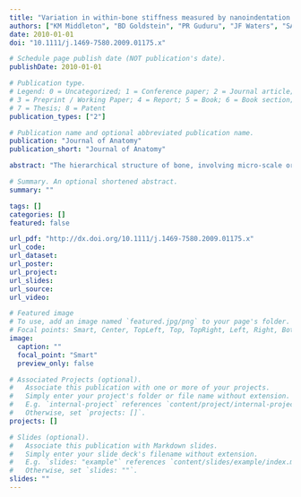 ```yaml
---
title: "Variation in within-bone stiffness measured by nanoindentation in mice bred for high levels of voluntary wheel running"
authors: ["KM Middleton", "BD Goldstein", "PR Guduru", "JF Waters", "SA Kelly", "SM Swartz", "T Garland Jr"]
date: 2010-01-01
doi: "10.1111/j.1469-7580.2009.01175.x"

# Schedule page publish date (NOT publication's date).
publishDate: 2010-01-01

# Publication type.
# Legend: 0 = Uncategorized; 1 = Conference paper; 2 = Journal article;
# 3 = Preprint / Working Paper; 4 = Report; 5 = Book; 6 = Book section;
# 7 = Thesis; 8 = Patent
publication_types: ["2"]

# Publication name and optional abbreviated publication name.
publication: "Journal of Anatomy"
publication_short: "Journal of Anatomy"

abstract: "The hierarchical structure of bone, involving micro-scale organization and interaction of material components, is a critical determinant of macro-scale mechanics. Changes in whole-bone morphology in response to the actions of individual genes, physiological loading during life, or evolutionary processes, may be accompanied by alterations in underlying mineralization or architecture. Here, we used nanoindentation to precisely measure compressive stiffness in the femoral mid-diaphysis of mice that had experienced 37 generations of selective breeding for high levels of voluntary wheel running (HR). Mice (n = 48 total), half from HR lines and half from non-selected control (C) lines, were divided into two experimental groups, one with 13-14 weeks of access to a running wheel and one housed without wheels (n = 12 in each group). At the end of the experiment, gross and micro-computed tomography (microCT)-based morphometric traits were measured, and reduced elastic modulus (E(r)) was estimated separately for four anatomical quadrants of the femoral cortex: anterior, posterior, lateral, and medial. Two-way, mixed-model analysis of covariance (ancova) showed that body mass was a highly significant predictor of all morphometric traits and that structural change is more apparent at the microCT level than in conventional morphometrics of whole bones. Both line type (HR vs. C) and presence of the mini-muscle phenotype (caused by a Mendelian recessive allele and characterized by a approximately 50% reduction in mass of the gastrocnemius muscle complex) were significant predictors of femoral cortical cross-sectional anatomy. Measurement of reduced modulus obtained by nanoindentation was repeatable within a single quadrant and sensitive enough to detect inter-individual differences. Although we found no significant effects of line type (HR vs. C) or physical activity (wheel vs. no wheel) on mean stiffness, anterior and posterior quadrants were significantly stiffer (P < 0.0001) than medial and lateral quadrants (32.67 and 33.09 GPa vs. 29.78 and 30.46 GPa, respectively). Our findings of no significant difference in compressive stiffness in the anterior and posterior quadrants agree with previous results for mice, but differ from those for large mammals. Integrating these results with others from ongoing research on these mice, we hypothesize that the skeletons of female HR mice may be less sensitive to the effects of chronic exercise, due to decreased circulating leptin levels and potentially altered endocannabinoid signaling."

# Summary. An optional shortened abstract.
summary: ""

tags: []
categories: []
featured: false

url_pdf: "http://dx.doi.org/10.1111/j.1469-7580.2009.01175.x"
url_code:
url_dataset:
url_poster:
url_project:
url_slides:
url_source:
url_video:

# Featured image
# To use, add an image named `featured.jpg/png` to your page's folder. 
# Focal points: Smart, Center, TopLeft, Top, TopRight, Left, Right, BottomLeft, Bottom, BottomRight.
image:
  caption: ""
  focal_point: "Smart"
  preview_only: false

# Associated Projects (optional).
#   Associate this publication with one or more of your projects.
#   Simply enter your project's folder or file name without extension.
#   E.g. `internal-project` references `content/project/internal-project/index.md`.
#   Otherwise, set `projects: []`.
projects: []

# Slides (optional).
#   Associate this publication with Markdown slides.
#   Simply enter your slide deck's filename without extension.
#   E.g. `slides: "example"` references `content/slides/example/index.md`.
#   Otherwise, set `slides: ""`.
slides: ""
---
```


